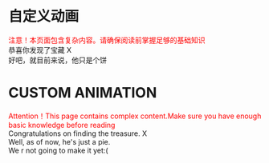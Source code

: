 # 自定义动画
<font color="red">注意！本页面包含复杂内容。请确保阅读前掌握足够的基础知识</font>  
恭喜你发现了宝藏 X  
好吧，就目前来说，他只是个饼 
# CUSTOM ANIMATION
<font color="red">Attention！This page contains complex content.Make sure you have enough basic knowledge before reading</font>  
Congratulations on finding the treasure. X  
Well, as of now, he's just a pie.  
We r not going to make it yet:(